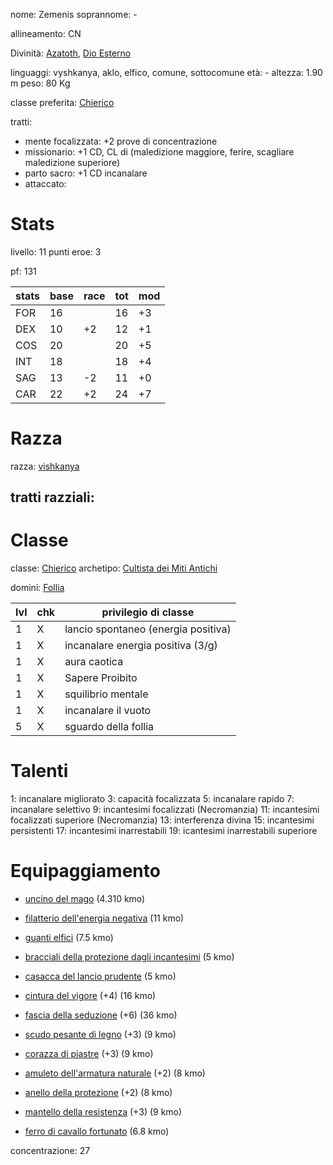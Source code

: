 nome: Zemenis
soprannome: -

allineamento: CN

Divinità: [Azatoth](https://golarion.altervista.org/wiki/Azathoth), [Dio Esterno](https://golarion.altervista.org/wiki/Dio_Esterno)

linguaggi: vyshkanya, aklo, elfico, comune, sottocomune
età: -
altezza: 1.90 m
peso: 80 Kg

classe preferita: [Chierico](https://golarion.altervista.org/wiki/Chierico)

tratti:
 - mente focalizzata: +2 prove di concentrazione
 - missionario: +1 CD, CL di (maledizione maggiore, ferire, scagliare maledizione superiore)
 - parto sacro: +1 CD incanalare
 - attaccato: 

# Stats

livello: 11
punti eroe: 3

pf: 131

| stats | base | race | tot | mod |
| ----- | ---- | ---- | --- | --- |
| FOR   | 16   |      | 16  | +3  |
| DEX   | 10   | +2   | 12  | +1  |
| COS   | 20   |      | 20  | +5  |
| INT   | 18   |      | 18  | +4  |
| SAG   | 13   | -2   | 11  | +0  |
| CAR   | 22   | +2   | 24  | +7  |

# Razza

razza: [vishkanya](https://golarion.altervista.org/wiki/Razze/Vishkanya)

tratti razziali:
- 

# Classe

classe: [Chierico](https://golarion.altervista.org/wiki/Chierico)
archetipo: [Cultista dei Miti Antichi](https://golarion.altervista.org/wiki/Chierico/Archetipi#Cultista_dei_Miti_Antichi)

domini: [Follia](https://golarion.altervista.org/wiki/Dominio_della_Follia)

| lvl | chk | privilegio di classe                |
| --- | --- | ----------------------------------- |
| 1   | X   | lancio spontaneo (energia positiva) |
| 1   | X   | incanalare energia positiva (3/g)   |
| 1   | X   | aura caotica                        |
| 1   | X   | Sapere Proibito                     |
| 1   | X   | squilibrio mentale                  |
| 1   | X   | incanalare il vuoto                 |
| 5   | X   | sguardo della follia                |

# Talenti

1:  incanalare migliorato
3:  capacità focalizzata
5:  incanalare rapido
7:  incanalare selettivo
9:  incantesimi focalizzati (Necromanzia)
11: incantesimi focalizzati superiore (Necromanzia)
13: interferenza divina
15: incantesimi persistenti
17: incantesimi inarrestabili
19: icantesimi inarrestabili superiore

# Equipaggiamento

- [uncino del mago](https://golarion.altervista.org/wiki/Uncino_del_Mago) (4.310 kmo)
- [filatterio dell'energia negativa](https://golarion.altervista.org/wiki/Filatterio_dell%27Energia_Negativa) (11 kmo)

- [guanti elfici](https://golarion.altervista.org/wiki/Guanti_Elfici) (7.5 kmo)
- [bracciali della protezione dagli incantesimi](https://golarion.altervista.org/wiki/Bracciali_della_Protezione_dagli_Incantesimi) (5 kmo)
- [casacca del lancio prudente](https://golarion.altervista.org/wiki/Casacca_del_Lancio_Prudente) (5 kmo)

- [cintura del vigore](https://golarion.altervista.org/wiki/Cintura_del_Vigore) (+4) (16 kmo)
- [fascia della seduzione](https://golarion.altervista.org/wiki/Fascia_della_Seduzione) (+6) (36 kmo)

- [scudo pesante di legno](https://golarion.altervista.org/wiki/Armature/Scudo_Pesante_di_Legno) (+3) (9 kmo)
- [corazza di piastre](https://golarion.altervista.org/wiki/Armature/Corazza_di_Piastre) (+3) (9 kmo)
- [amuleto dell'armatura naturale](https://golarion.altervista.org/wiki/Amuleto_dell%27Armatura_Naturale) (+2) (8 kmo)
- [anello della protezione](https://golarion.altervista.org/wiki/Anello_di_Protezione) (+2) (8 kmo)

- [mantello della resistenza](https://golarion.altervista.org/wiki/Mantello_della_Resistenza) (+3) (9 kmo)
- [ferro di cavallo fortunato](https://golarion.altervista.org/wiki/Ferro_di_Cavallo_Fortunato) (6.8 kmo) 

concentrazione: 27